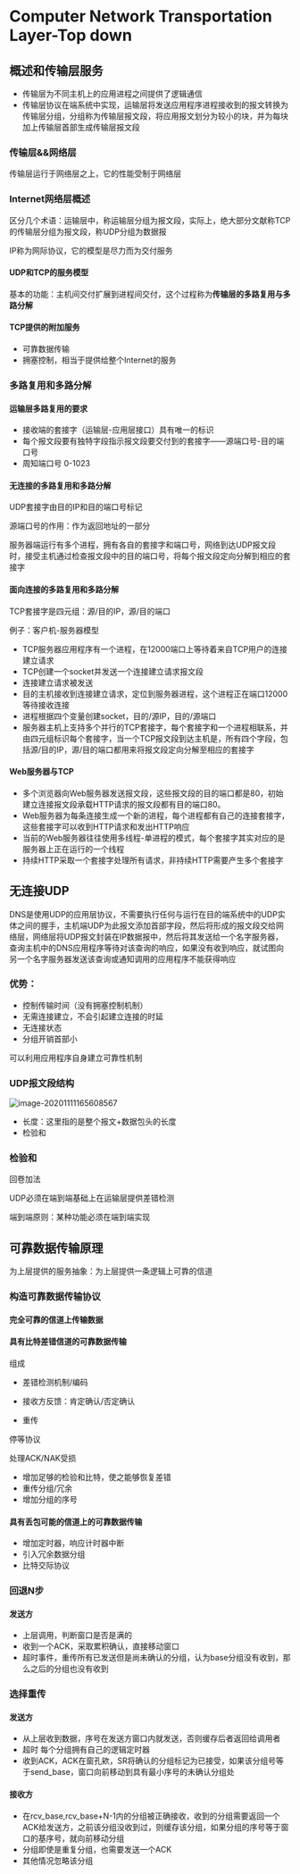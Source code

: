 # Computer Network Transportation Layer-Top down

## 概述和传输层服务

* 传输层为不同主机上的应用进程之间提供了逻辑通信
* 传输层协议在端系统中实现，运输层将发送应用程序进程接收到的报文转换为传输层分组，分组称为传输层报文段，将应用报文划分为较小的块，并为每块加上传输层首部生成传输层报文段

### 传输层&&网络层

传输层运行于网络层之上，它的性能受制于网络层

### Internet网络层概述

区分几个术语：运输层中，称运输层分组为报文段，实际上，绝大部分文献称TCP的传输层分组为报文段，称UDP分组为数据报

IP称为网际协议，它的模型是尽力而为交付服务

#### UDP和TCP的服务模型

基本的功能：主机间交付扩展到进程间交付，这个过程称为**传输层的多路复用与多路分解**

#### TCP提供的附加服务

* 可靠数据传输
* 拥塞控制，相当于提供给整个Internet的服务

### 多路复用和多路分解

#### 运输层多路复用的要求

* 接收端的套接字（运输层-应用层接口）具有唯一的标识
* 每个报文段要有独特字段指示报文段要交付到的套接字——源端口号-目的端口号
* 周知端口号 0-1023

#### 无连接的多路复用和多路分解

UDP套接字由目的IP和目的端口号标记

源端口号的作用：作为返回地址的一部分

服务器端运行有多个进程，拥有各自的套接字和端口号，网络到达UDP报文段时，接受主机通过检查报文段中的目的端口号，将每个报文段定向分解到相应的套接字

#### 面向连接的多路复用和多路分解

TCP套接字是四元组：源/目的IP，源/目的端口

例子：客户机-服务器模型

* TCP服务器应用程序有一个进程，在12000端口上等待着来自TCP用户的连接建立请求
* TCP创建一个socket并发送一个连接建立请求报文段
* 连接建立请求被发送
* 目的主机接收到连接建立请求，定位到服务器进程，这个进程正在端口12000等待接收连接
* 进程根据四个变量创建socket，目的/源IP，目的/源端口
* 服务器主机上支持多个并行的TCP套接字，每个套接字和一个进程相联系，并由四元组标识每个套接字，当一个TCP报文段到达主机是，所有四个字段，包括源/目的IP，源/目的端口都用来将报文段定向分解至相应的套接字

#### Web服务器与TCP

* 多个浏览器向Web服务器发送报文段，这些报文段的目的端口都是80，初始建立连接报文段承载HTTP请求的报文段都有目的端口80。
* Web服务器为每条连接生成一个新的进程，每个进程都有自己的连接套接字，这些套接字可以收到HTTP请求和发出HTTP响应
* 当前的Web服务器往往使用多线程-单进程的模式，每个套接字其实对应的是服务器上正在运行的一个线程
* 持续HTTP采取一个套接字处理所有请求，非持续HTTP需要产生多个套接字

## 无连接UDP

DNS是使用UDP的应用层协议，不需要执行任何与运行在目的端系统中的UDP实体之间的握手，主机端UDP为此报文添加首部字段，然后将形成的报文段交给网络层，网络层将UDP报文封装在IP数据报中，然后将其发送给一个名字服务器，查询主机中的DNS应用程序等待对该查询的响应，如果没有收到响应，就试图向另一个名字服务器发送该查询或通知调用的应用程序不能获得响应

### 优势：

* 控制传输时间（没有拥塞控制机制）
* 无需连接建立，不会引起建立连接的时延
* 无连接状态
* 分组开销首部小

可以利用应用程序自身建立可靠性机制

### UDP报文段结构

![image-20201111165608567](C:\Users\Lenovo\AppData\Roaming\Typora\typora-user-images\image-20201111165608567.png)

* 长度：这里指的是整个报文+数据包头的长度
* 检验和

### 检验和

回卷加法

UDP必须在端到端基础上在运输层提供差错检测

端到端原则：某种功能必须在端到端实现

## 可靠数据传输原理

为上层提供的服务抽象：为上层提供一条逻辑上可靠的信道

### 构造可靠数据传输协议

#### 完全可靠的信道上传输数据

#### 具有比特差错信道的可靠数据传输

组成

* 差错检测机制/编码

* 接收方反馈：肯定确认/否定确认

* 重传

停等协议

处理ACK/NAK受损

* 增加足够的检验和比特，使之能够恢复差错
* 重传分组/冗余
* 增加分组的序号

#### 具有丢包可能的信道上的可靠数据传输

* 增加定时器，响应计时器中断
* 引入冗余数据分组
* 比特交际协议

### 回退N步

#### 发送方

* 上层调用，判断窗口是否是满的
* 收到一个ACK，采取累积确认，直接移动窗口
* 超时事件，重传所有已发送但是尚未确认的分组，认为base分组没有收到，那么之后的分组也没有收到

### 选择重传

#### 发送方

* 从上层收到数据，序号在发送方窗口内就发送，否则缓存后者返回给调用者
* 超时 每个分组拥有自己的逻辑定时器
* 收到ACK，ACK在窗孔欸，SR将确认的分组标记为已接受，如果该分组号等于send_base，窗口向前移动到具有最小序号的未确认分组处

#### 接收方

* 在rcv_base,rcv_base+N-1内的分组被正确接收，收到的分组需要返回一个ACK给发送方，之前该分组没收到过，则缓存该分组，如果分组的序号等于窗口的基序号，就向前移动分组
* 分组即使是重复分组，也需要发送一个ACK
* 其他情况忽略该分组
